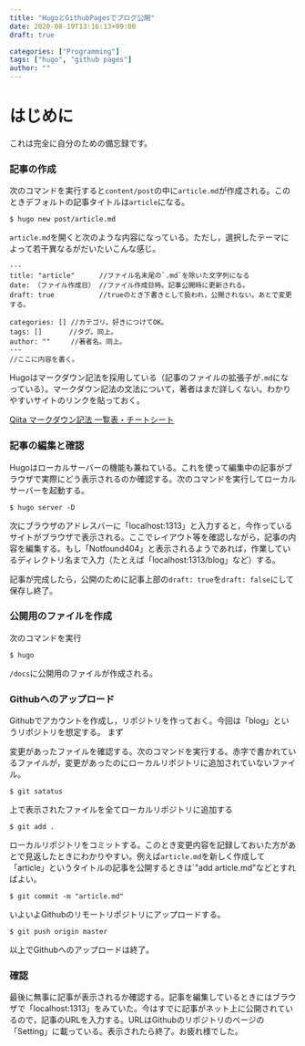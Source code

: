 ```yaml
---
title: "HugoとGithubPagesでブログ公開"
date: 2020-08-19T13:16:13+09:00
draft: true

categories: ["Programming"]
tags: ["hugo", "github pages"]
author: ""
---
```

# はじめに
これは完全に自分のための備忘録です。

### 記事の作成
次のコマンドを実行すると`content/post`の中に`article.md`が作成される。このときデフォルトの記事タイトルは`article`になる。
```
$ hugo new post/article.md
```
`article.md`を開くと次のような内容になっている。ただし，選択したテーマによって若干異なるがだいたいこんな感じ。
```
---
title: "article"      //ファイル名末尾の`.md`を除いた文字列になる
date: （ファイル作成日） //ファイル作成日時。記事公開時に更新される。
draft: true　　　　　　 //trueのとき下書きとして扱われ，公開されない。あとで変更する。

categories: [] //カテゴリ。好きにつけてOK。
tags: []　　　　//タグ。同上。
author: ""     //著者名。同上。
---
//ここに内容を書く。
```
Hugoはマークダウン記法を採用している（記事のファイルの拡張子が`.md`になっている）。マークダウン記法の文法について，著者はまだ詳しくない。わかりやすいサイトのリンクを貼っておく。

[Qiita マークダウン記法 一覧表・チートシート](https://qiita.com/kamorits/items/6f342da395ad57468ae3)

### 記事の編集と確認
Hugoはローカルサーバーの機能も兼ねている。これを使って編集中の記事がブラウザで実際にどう表示されるのか確認する。次のコマンドを実行してローカルサーバーを起動する。
```
$ hugo server -D
```
次にブラウザのアドレスバーに「localhost:1313」と入力すると，今作っているサイトがブラウザで表示される。ここでレイアウト等を確認しながら，記事の内容を編集する。もし「Notfound404」と表示されるようであれば，作業しているディレクトリ名まで入力（たとえば「localhost:1313/blog」など）する。

記事が完成したら，公開のために記事上部の`draft: true`を`draft: false`にして保存し終了。

### 公開用のファイルを作成
次のコマンドを実行
```
$ hugo
```
`/docs`に公開用のファイルが作成される。

### Githubへのアップロード
Githubでアカウントを作成し，リポジトリを作っておく。今回は「blog」というリポジトリを想定する。
まず

変更があったファイルを確認する。次のコマンドを実行する。赤字で書かれているファイルが，変更があったのにローカルリポジトリに追加されていないファイル。
```
$ git satatus
```

上で表示されたファイルを全てローカルリポジトリに追加する
```
$ git add .
```
ローカルリポジトリをコミットする。このとき変更内容を記録しておいた方があとで見返したときにわかりやすい。例えば`article.md`を新しく作成して「article」というタイトルの記事を公開するときは`"add article.md"などとすればよい。
``` 
$ git commit -m "article.md"
```
いよいよGithubのリモートリポジトリにアップロードする。
```
$ git push origin master
```
以上でGithubへのアップロードは終了。

### 確認
最後に無事に記事が表示されるか確認する。記事を編集しているときにはブラウザで「localhost:1313」をみていた。今はすでに記事がネット上に公開されているので，記事のURLを入力する。URLはGithubのリポジトリのページの「Setting」に載っている。表示されたら終了。お疲れ様でした。